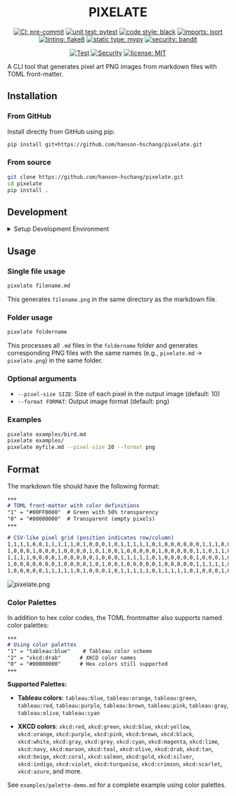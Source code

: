 <div align=center>
  <h1>PIXELATE</h1>

[![CI: pre-commit](https://img.shields.io/badge/CI-pre--commit-FAB040?logo=pre-commit)](https://pre-commit.com/)
[![unit test: pytest](https://img.shields.io/badge/unit_test-pytest-0A9EDC?logo=pytest)](https://docs.pytest.org/)
[![code style: black](https://img.shields.io/badge/code_style-black-black)](https://github.com/psf/black)
[![imports: isort](https://img.shields.io/badge/imports-isort-blue?labelColor=orange)](https://pycqa.github.io/isort/)
[![linting: flake8](https://img.shields.io/badge/linting-flake8-yellowgreen)](https://flake8.pycqa.org/)
[![static type: mypy](https://img.shields.io/badge/static_type-mypy-blue)](https://mypy-lang.org/)
[![security: bandit](https://img.shields.io/badge/security-bandit-yellow)](https://bandit.readthedocs.io/)

[![Test](https://github.com/hanson-hschang/pixelate/actions/workflows/test.yml/badge.svg)](https://github.com/hanson-hschang/pixelate/actions/workflows/test.yml)
[![Security](https://github.com/hanson-hschang/pixelate/actions/workflows/security.yml/badge.svg)](https://github.com/hanson-hschang/pixelate/actions/workflows/security.yml)
[![license: MIT](https://img.shields.io/badge/license-MIT-yellow)](https://opensource.org/licenses/MIT)

</div>

A CLI tool that generates pixel art PNG images from markdown files with TOML front-matter.

## Installation

### From GitHub
Install directly from GitHub using pip:

```bash
pip install git+https://github.com/hanson-hschang/pixelate.git
```

### From source
```bash
git clone https://github.com/hanson-hschang/pixelate.git
cd pixelate
pip install .
```

## Development

<details>
<summary>Setup Development Environment</summary>

### Prerequisites
This project uses [uv](https://github.com/astral-sh/uv) for fast, reliable Python package management during development. Install uv first:

```bash
# Install uv with pip (recommended)
pip install uv
# or with curl: curl -LsSf https://astral.sh/uv/install.sh | sh
```

### Development Installation
Clone the repository and install with dev dependencies:
```bash
git clone https://github.com/hanson-hschang/pixelate.git
cd pixelate
uv sync --group dev
```

This installs all required development tools:
- pytest (testing framework)
- mypy (static type checking)
- types-toml, types-Pillow (type stubs)
- black (code formatting)
- isort (import sorting)
- flake8 (linting)
- bandit (security checking)
- pre-commit (git hooks)

### Pre-commit Hooks
Install pre-commit hooks to ensure code quality:
```bash
uv run pre-commit install
```

The pre-commit hooks will automatically run:
- Code formatting (black)
- Import sorting (isort)
- Linting (flake8)
- Type checking (mypy)
- Security checks (bandit)
- Tests (pytest)

### Testing
```bash
# Run tests
uv run python -m pytest tests/ -v

# Run type checking
uv run mypy pixelate/ tests/

# Run all quality checks manually
uv run pre-commit run --all-files
```

### Code Quality
- **Formatting**: Code is automatically formatted with [black](https://black.readthedocs.io/)
- **Import sorting**: Imports are sorted with [isort](https://pycqa.github.io/isort/)
- **Linting**: Code is linted with [flake8](https://flake8.pycqa.org/)
- **Type checking**: Static type checking with [mypy](https://mypy.readthedocs.io/)
- **Security**: Security checks with [bandit](https://bandit.readthedocs.io/)

### CI/CD
This project uses GitHub Actions for continuous integration with separate workflows:
- **Test workflow**: Tests run on Python 3.9-3.12, code quality checks (formatting, linting, type checking)
- **Security workflow**: CodeQL security scanning with write permissions for security results
- All checks must pass before merging to main branch

</details>

## Usage

### Single file usage
```bash
pixelate filename.md
```
This generates `filename.png` in the same directory as the markdown file.

### Folder usage
```bash
pixelate foldername
```
This processes all `.md` files in the `foldername` folder and generates corresponding PNG files with the same names (e.g., `pixelate.md` -> `pixelate.png`) in the same folder.

### Optional arguments
- `--pixel-size SIZE`: Size of each pixel in the output image (default: 10)
- `--format FORMAT`: Output image format (default: png)

### Examples
```bash
pixelate examples/bird.md
pixelate examples/
pixelate myfile.md --pixel-size 20 --format png
```

## Format

The markdown file should have the following format:

```markdown
+++
# TOML front-matter with color definitions
"1" = "#00FF0080"  # Green with 50% transparency  
"0" = "#00000000"  # Transparent (empty pixels)
+++

# CSV-like pixel grid (position indicates row/column)
1,1,1,1,0,0,1,1,1,1,1,0,1,0,0,0,1,0,1,1,1,1,1,0,1,0,0,0,0,0,0,1,1,1,0,0,1,1,1,1,1,0,1,1,1,1,1
1,0,0,0,1,0,0,0,1,0,0,0,0,1,0,1,0,0,1,0,0,0,0,0,1,0,0,0,0,0,1,1,0,1,1,0,0,0,1,0,0,0,1,0,0,0,0
1,1,1,1,0,0,0,0,1,0,0,0,0,0,1,0,0,0,1,1,1,1,1,0,1,0,0,0,0,0,1,0,0,0,1,0,0,0,1,0,0,0,1,1,1,1,1
1,0,0,0,0,0,0,0,1,0,0,0,0,1,0,1,0,0,1,0,0,0,0,0,1,0,0,0,0,0,1,1,1,1,1,0,0,0,1,0,0,0,1,0,0,0,0
1,0,0,0,0,0,1,1,1,1,1,0,1,0,0,0,1,0,1,1,1,1,1,0,1,1,1,1,1,0,1,0,0,0,1,0,0,0,1,0,0,0,1,1,1,1,1
```

![pixelate.png](examples/pixelate.png)

### Color Palettes

In addition to hex color codes, the TOML frontmatter also supports named color palettes:

```markdown
+++
# Using color palettes
"1" = "tableau:blue"    # Tableau color scheme
"2" = "xkcd:drab"      # XKCD color names  
"0" = "#00000000"      # Hex colors still supported
+++
```

**Supported Palettes:**

- **Tableau colors**: `tableau:blue`, `tableau:orange`, `tableau:green`, `tableau:red`, `tableau:purple`, `tableau:brown`, `tableau:pink`, `tableau:gray`, `tableau:olive`, `tableau:cyan`

- **XKCD colors**: `xkcd:red`, `xkcd:green`, `xkcd:blue`, `xkcd:yellow`, `xkcd:orange`, `xkcd:purple`, `xkcd:pink`, `xkcd:brown`, `xkcd:black`, `xkcd:white`, `xkcd:gray`, `xkcd:grey`, `xkcd:cyan`, `xkcd:magenta`, `xkcd:lime`, `xkcd:navy`, `xkcd:maroon`, `xkcd:teal`, `xkcd:olive`, `xkcd:drab`, `xkcd:tan`, `xkcd:beige`, `xkcd:coral`, `xkcd:salmon`, `xkcd:gold`, `xkcd:silver`, `xkcd:indigo`, `xkcd:violet`, `xkcd:turquoise`, `xkcd:crimson`, `xkcd:scarlet`, `xkcd:azure`, and more.

See `examples/palette-demo.md` for a complete example using color palettes.
